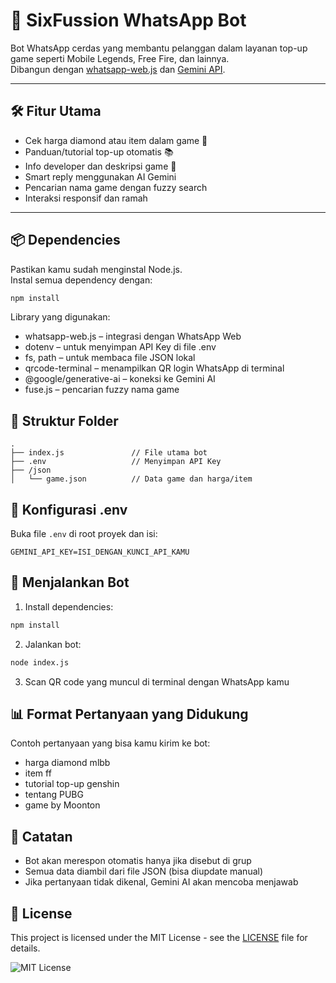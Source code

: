 # 🤖 SixFussion WhatsApp Bot

Bot WhatsApp cerdas yang membantu pelanggan dalam layanan top-up game seperti Mobile Legends, Free Fire, dan lainnya.  
Dibangun dengan [whatsapp-web.js](https://github.com/pedroslopez/whatsapp-web.js) dan [Gemini API](https://ai.google.dev/).

---

## 🛠️ Fitur Utama

- Cek harga diamond atau item dalam game 💎
- Panduan/tutorial top-up otomatis 📚
- Info developer dan deskripsi game 📝
- Smart reply menggunakan AI Gemini
- Pencarian nama game dengan fuzzy search
- Interaksi responsif dan ramah

---

## 📦 Dependencies

Pastikan kamu sudah menginstal Node.js.  
Instal semua dependency dengan:

```bash
npm install
```

Library yang digunakan:

- whatsapp-web.js – integrasi dengan WhatsApp Web
- dotenv – untuk menyimpan API Key di file .env
- fs, path – untuk membaca file JSON lokal
- qrcode-terminal – menampilkan QR login WhatsApp di terminal
- @google/generative-ai – koneksi ke Gemini AI
- fuse.js – pencarian fuzzy nama game

## 📁 Struktur Folder

```
.
├── index.js               // File utama bot
├── .env                   // Menyimpan API Key
├── /json
│   └── game.json          // Data game dan harga/item
```

## 🔐 Konfigurasi .env

Buka file `.env` di root proyek dan isi:

```
GEMINI_API_KEY=ISI_DENGAN_KUNCI_API_KAMU
```

## 🚀 Menjalankan Bot

1. Install dependencies:

```bash
npm install
```

2. Jalankan bot:

```bash
node index.js
```

3. Scan QR code yang muncul di terminal dengan WhatsApp kamu

## 📊 Format Pertanyaan yang Didukung

Contoh pertanyaan yang bisa kamu kirim ke bot:

- harga diamond mlbb
- item ff
- tutorial top-up genshin
- tentang PUBG
- game by Moonton

## 📌 Catatan

- Bot akan merespon otomatis hanya jika disebut di grup
- Semua data diambil dari file JSON (bisa diupdate manual)
- Jika pertanyaan tidak dikenal, Gemini AI akan mencoba menjawab

## 📜 License

This project is licensed under the MIT License - see the [LICENSE](./LICENSE) file for details.

![MIT License](https://img.shields.io/badge/license-MIT-green.svg)

